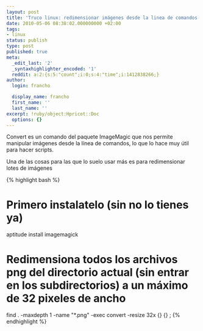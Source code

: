 ```yaml
---
layout: post
title: 'Truco linux: redimensionar imágenes desde la linea de comandos'
date: 2010-05-06 08:38:02.000000000 +02:00
tags:
- linux
status: publish
type: post
published: true
meta:
  _edit_last: '2'
  _syntaxhighlighter_encoded: '1'
  reddit: a:2:{s:5:"count";i:0;s:4:"time";i:1412838266;}
author:
  login: francho

  display_name: francho
  first_name: ''
  last_name: ''
excerpt: !ruby/object:Hpricot::Doc
  options: {}
---
```

Convert es un comando del paquete ImageMagic que nos permite manipular imágenes desde la línea de comandos, lo que lo hace muy útil para hacer scripts.

Una de las cosas para las que lo suelo usar más es para redimensionar lotes de imágenes

{% highlight bash %}
# Primero instalatelo (sin no lo tienes ya)
aptitude install imagemagick

# Redimensiona todos los archivos png del directorio actual (sin entrar en los subdirectorios) a un máximo de 32 pixeles de ancho

find . -maxdepth 1 -name "*.png" -exec convert -resize 32x {} {} \;
{% endhighlight %}
